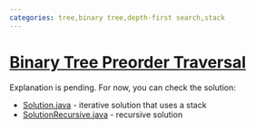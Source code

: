 ```yaml
---
categories: tree,binary tree,depth-first search,stack
---
```


# [Binary Tree Preorder Traversal](https://leetcode.com/problems/binary-tree-preorder-traversal/)

Explanation is pending. For now, you can check the solution:

- [Solution.java](./Solution.java) - iterative solution that uses a stack
- [SolutionRecursive.java](./SolutionRecursive.java) - recursive solution

